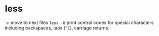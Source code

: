 # less

`:n` move to next files
`less -U` print control codes for special characters including backspaces, tabs (`^I`), carriage returns.
